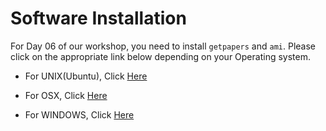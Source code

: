 # Software Installation 

For Day 06 of our workshop, you need to install `getpapers` and `ami`. Please click on the appropriate link below depending on your Operating system.

- For UNIX(Ubuntu), Click <a href=/installation/unix/INSTALLATION.md>Here</a>

- For OSX, Click <a href=/installation/mac/INSTALLATION.md>Here </a>

- For WINDOWS, Click <a href=/installation/windows/INSTALLATION.md>Here </a>



```

